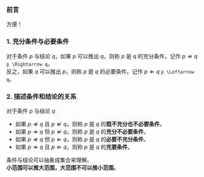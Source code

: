 ### 前言  
方便！  
### 1. 充分条件与必要条件  
对于条件 $p$ 与结论 $q$，如果 $p$ 可以推出 $q$，则称 $p$ 是 $q$ 的充分条件。记作 $p \Rightarrow q$ `p \Rightarrow q`。  
反之，如果 $q$ 可以推出 $p$，则称 $p$ 是 $q$ 的必要条件。记作 $p \Leftarrow q$ `p \Leftarrow q`。  
### 2. 描述条件和结论的关系  
对于条件 $p$ 与结论 $q$  
- 如果 $p \nRightarrow q$ 且 $p \nLeftarrow q$，则称 $p$ 是 $q$ 的**既不充分也不必要条件**。  
- 如果 $p \Rightarrow q$ 但 $p \nLeftarrow q$，则称 $p$ 是 $q$ 的**充分不必要条件**。
- 如果 $p \nRightarrow q$ 但 $p \Leftarrow q$，则称 $p$ 是 $q$ 的**必要不充分条件**。
- 如果 $p \Rightarrow q$ 且 $p \Leftarrow q$，则称 $p$ 是 $q$ 的**充要条件**。  

条件与结论可以抽象成集合来理解。  
**小范围可以推大范围，大范围不可以推小范围**。